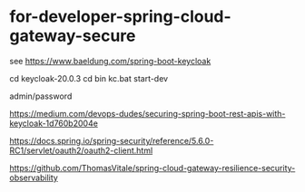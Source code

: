 # for-developer-spring-cloud-gateway-secure

see https://www.baeldung.com/spring-boot-keycloak

cd keycloak-20.0.3
cd bin
kc.bat start-dev

admin/password

https://medium.com/devops-dudes/securing-spring-boot-rest-apis-with-keycloak-1d760b2004e

https://docs.spring.io/spring-security/reference/5.6.0-RC1/servlet/oauth2/oauth2-client.html


https://github.com/ThomasVitale/spring-cloud-gateway-resilience-security-observability
